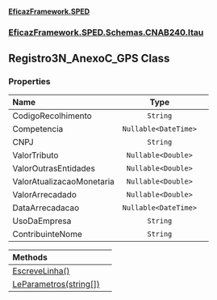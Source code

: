 #### [EficazFramework.SPED](EficazFrameworkSPED.md 'EficazFramework SPED')
### [EficazFramework.SPED.Schemas.CNAB240.Itau](EficazFramework.SPED.Schemas.CNAB240.Itau.md 'EficazFramework.SPED.Schemas.CNAB240.Itau')

## Registro3N_AnexoC_GPS Class
### Properties

| Name | Type | |
| :--- | :---: | :--- |
| CodigoRecolhimento | `String` |  |
| Competencia | `Nullable<DateTime>` |  |
| CNPJ | `String` |  |
| ValorTributo | `Nullable<Double>` |  |
| ValorOutrasEntidades | `Nullable<Double>` |  |
| ValorAtualizacaoMonetaria | `Nullable<Double>` |  |
| ValorArrecadado | `Nullable<Double>` |  |
| DataArrecadacao | `Nullable<DateTime>` |  |
| UsoDaEmpresa | `String` |  |
| ContribuinteNome | `String` |  |

| Methods | |
| :--- | :--- |
| [EscreveLinha()](EficazFramework.SPED.Schemas.CNAB240.Itau/Registro3N_AnexoC_GPS/EscreveLinha().md 'EficazFramework.SPED.Schemas.CNAB240.Itau.Registro3N_AnexoC_GPS.EscreveLinha()') | |
| [LeParametros(string[])](EficazFramework.SPED.Schemas.CNAB240.Itau/Registro3N_AnexoC_GPS/LeParametros(string[]).md 'EficazFramework.SPED.Schemas.CNAB240.Itau.Registro3N_AnexoC_GPS.LeParametros(string[])') | |
